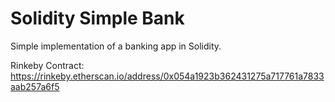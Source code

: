 # Solidity Simple Bank
Simple implementation of a banking app in Solidity.

Rinkeby Contract: https://rinkeby.etherscan.io/address/0x054a1923b362431275a717761a7833aab257a6f5
